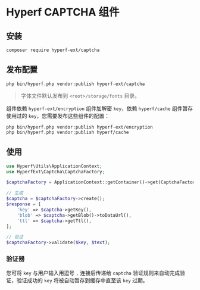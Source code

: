 # Hyperf CAPTCHA 组件

## 安装

```shell
composer require hyperf-ext/captcha
```

## 发布配置

```shell
php bin/hyperf.php vendor:publish hyperf-ext/captcha
```

> 字体文件默认发布到 `<root>/storage/fonts` 目录。

组件依赖 `hyperf-ext/encryption` 组件加解密 `key`，依赖 `hyperf/cache` 组件暂存使用过的 `key`，您需要发布这些组件的配置：

```shell
php bin/hyperf.php vendor:publish hyperf-ext/encryption
php bin/hyperf.php vendor:publish hyperf/cache
```

## 使用

```php
use Hyperf\Utils\ApplicationContext;
use HyperfExt\Captcha\CaptchaFactory;

$captchaFactory = ApplicationContext::getContainer()->get(CaptchaFactory::class);

// 生成
$captcha = $captchaFactory->create();
$response = [
    'key' => $captcha->getKey(),
    'blob' => $captcha->getBlob()->toDataUrl(),
    'ttl' => $captcha->getTtl(),
];

// 验证
$captchaFactory->validate($key, $text);
```

### 验证器

您可将 `key` 与用户输入用逗号 `,` 连接后传递给 `captcha` 验证规则来自动完成验证，验证成功的 `key` 将被自动暂存到缓存中直至该 `key` 过期。